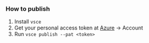 ### How to publish

1. Install `vsce`
2. Get your personal access token at [Azure](https://dev.azure.com/) -> Account
3. Run `vsce publish --pat <token>`